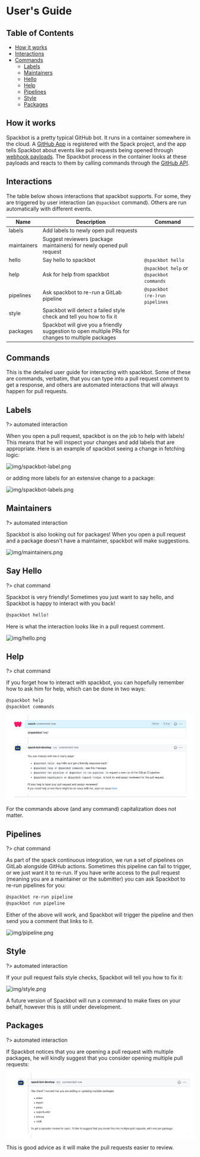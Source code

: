 # User's Guide

## Table of Contents

- [How it works](#how-it-works)
- [Interactions](#interactions)
- [Commands](#commands)
  - [Labels](#labels)
  - [Maintainers](#maintainers)
  - [Hello](#say-hello)
  - [Help](#help)
  - [Pipelines](#pipelines)
  - [Style](#style)
  - [Packages](#packages)
  
## How it works

Spackbot is a pretty typical GitHub bot. It runs in a container somewhere in the cloud. A
[GitHub App](https://docs.github.com/en/developers/apps/about-apps) is
registered with the Spack project, and the app tells Spackbot about events like
pull requests being opened through
[webhook payloads](https://docs.github.com/en/developers/webhooks-and-events/webhook-events-and-payloads).
The Spackbot process in the container looks at these payloads and reacts to
them by calling commands through the
[GitHub API](https://docs.github.com/en/rest).

## Interactions

The table below shows interactions that spackbot supports. For some, they are 
triggered by user interaction (an `@spackbot` command). Others are run automatically
with different events.

| Name | Description | Command |
|------|-------------|---------|
|labels| Add labels to newly open pull requests | |
|maintainers| Suggest reviewers (package maintainers) for newly opened pull request | |
|hello| Say hello to spackbot | `@spackbot hello`|
|help| Ask for help from spackbot | `@spackbot help` or `@spackbot commands`|
|pipelines| Ask spackbot to re-run a GitLab pipeline | `@spackbot (re-)run pipelines`|
|style| Spackbot will detect a failed style check and tell you how to fix it | |
|packages| Spackbot will give you a friendly suggestion to open multiple PRs for changes to multiple packages | |

## Commands

This is the detailed user guide for interacting with spackbot. Some of these
are commands, verbatim, that you can type into a pull request comment to get a response,
and others are automated interactions that will always happen for pull requests.

## Labels

?> automated interaction

When you open a pull request, spackbot is on the job to help with labels! This
means that he will inspect your changes and add labels that are appropriate.
Here is an example of spackbot seeing a change in fetching logic:

![img/spackbot-label.png](img/spackbot-label.png)

or adding more labels for an extensive change to a package:

![img/spackbot-labels.png](img/spackbot-labels.png)


## Maintainers

?> automated interaction

Spackbot is also looking out for packages! When you open a pull request and a package
doesn't have a maintainer, spackbot will make suggestions.

![img/maintainers.png](img/maintainers.png)

## Say Hello

?> chat command

Spackbot is very friendly! Sometimes you just want to say hello, and Spackbot 
is happy to interact with you back!

```bash
@spackbot hello!
```

Here is what the interaction looks like in a pull request comment.

![img/hello.png](img/hello.png)


## Help

?> chat command

If you forget how to interact with spackbot, you can hopefully remember how
to ask him for help, which can be done in two ways:

```bash
@spackbot help
@spackbot commands
```
![img/help.png](img/help.png)

For the commands above (and any command) capitalization does not matter.

## Pipelines

?> chat command

As part of the spack continuous integration, we run a set of pipelines on GitLab alongside
GitHub actions. Sometimes this pipeline can fail to trigger, or we just want it to re-run.
If you have write access to the pull request (meaning you are a maintainer or the submitter)
you can ask Spackbot to re-run pipelines for you:

```bash
@spackbot re-run pipeline
@spackbot run pipeline
```
Either of the above will work, and Spackbot will trigger the pipeline and then
send you a comment that links to it.

![img/pipeline.png](img/pipeline.png)


## Style

?> automated interaction

If your pull request fails style checks, Spackbot will tell you how to fix it:

![img/style.png](img/style.png)

A future version of Spackbot will run a command to make fixes on your behalf,
however this is still under development.

## Packages

?> automated interaction

If Spackbot notices that you are opening a pull request with multiple packages,
he will kindly suggest that you consider opening multiple pull requests:

![img/multiple-packages.png](img/multiple-packages.png)

This is good advice as it will make the pull requests easier to review.
